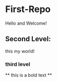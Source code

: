 # First-Repo
Hello and Welcome!
## Second Level:
this my world!

### third level
** this is a bold text **
